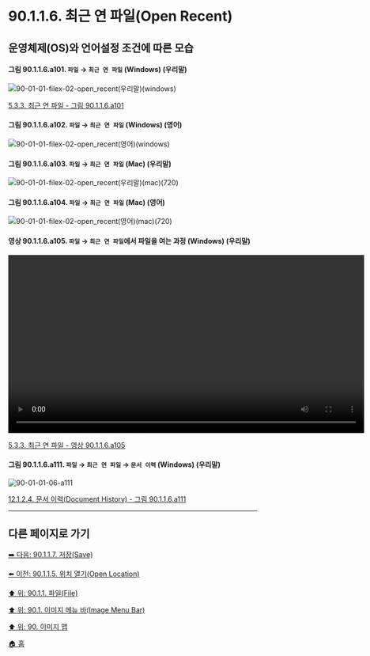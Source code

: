 # 90.1.1.6. 최근 연 파일(Open Recent)
## 운영체제(OS)와 언어설정 조건에 따른 모습

<a id="90-01-01-06-a101"></a>

#### 그림 90.1.1.6.a101. `파일` → `최근 연 파일` (Windows) (우리말)
![90-01-01-filex-02-open_recent(우리말)(windows)](https://github.com/wonder13662/gimp/assets/15767104/8b3469cd-433a-4fe9-924a-11ca476febb8)

[5.3.3. 최근 연 파일 - 그림 90.1.1.6.a101](./05-03-03-open-recent.md#90-01-01-06-a101)

#### 그림 90.1.1.6.a102. `파일` → `최근 연 파일` (Windows) (영어)
![90-01-01-filex-02-open_recent(영어)(windows)](https://github.com/wonder13662/gimp/assets/15767104/02097da3-a7a4-4041-aef2-7f6fe3af9201)

#### 그림 90.1.1.6.a103. `파일` → `최근 연 파일` (Mac) (우리말)
![90-01-01-filex-02-open_recent(우리말)(mac)(720)](https://github.com/wonder13662/gimp/assets/15767104/2923cc3b-0348-4ddc-9346-ab22cbb957c3)

#### 그림 90.1.1.6.a104. `파일` → `최근 연 파일` (Mac) (영어)
![90-01-01-filex-02-open_recent(영어)(mac)(720)](https://github.com/wonder13662/gimp/assets/15767104/ef9580a2-adc8-40d5-b9e2-11e1db045405)

<a id="90-01-01-06-a105"></a>

#### 영상 90.1.1.6.a105. `파일` → `최근 연 파일`에서 파일을 여는 과정 (Windows) (우리말)
<video controls="controls" width="720" src="https://github.com/wonder13662/gimp/assets/15767104/5510afcd-1d8d-46df-b2d9-3f9369597e15"></video>

[5.3.3. 최근 연 파일 - 영상 90.1.1.6.a105](./05-03-03-open-recent.md#90-01-01-06-a105)

<a id="90-01-01-06-a111"></a>

#### 그림 90.1.1.6.a111. `파일` → `최근 연 파일` → `문서 이력` (Windows) (우리말)
![90-01-01-06-a111](https://github.com/wonder13662/gimp/assets/15767104/84d8fb0f-231a-4c04-be20-a206eb0d18ff)

[12.1.2.4. 문서 이력(Document History) - 그림 90.1.1.6.a111](./12-01-02-04-document_history.md#90-01-01-06-a111)

***

## 다른 페이지로 가기

[➡️ 다음: 90.1.1.7. 저장(Save)](./90-01-01-07-save.md)

[⬅️ 이전: 90.1.1.5. 위치 열기(Open Location)](./90-01-01-05-open_location.md)

[⬆️ 위: 90.1.1. 파일(File)](./90-01-01-00-file.md)

[⬆️ 위: 90.1. 이미지 메뉴 바(Image Menu Bar)](./90-01-00-image-menu-bar.md)

[⬆️ 위: 90. 이미지 맵](./90-00-image-map.md)

[🏠 홈](./00-home.md)